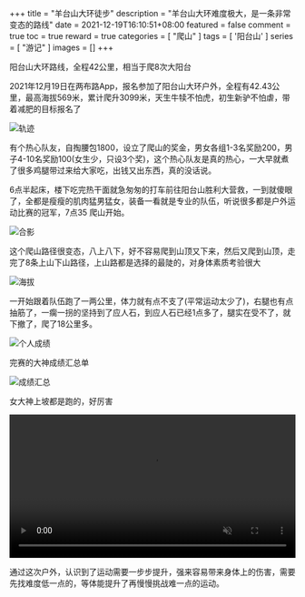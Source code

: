 +++
title = "羊台山大环徒步"
description = "羊台山大环难度极大，是一条非常变态的路线"
date = 2021-12-19T16:10:51+08:00
featured = false
comment = true
toc = true
reward = true
categories = [
  "爬山"
]
tags = [
  '阳台山'
]
series = [
  "游记"
]
images = []
+++

阳台山大环路线，全程42公里，相当于爬8次大阳台

<!--more-->

2021年12月19日在两布路App，报名参加了阳台山大环户外，全程有42.43公里，最高海拔569米，累计爬升3099米，天生牛犊不怕虎，初生新驴不怕虐，带着减肥的目标报名了

![轨迹](images/guiji.jpg)

有个热心队友，自掏腰包1800，设立了爬山的奖金，男女各组1-3名奖励200，男子4-10名奖励100(女生少，只设3个奖)，这个热心队友是真的热心，一大早就煮了很多鸡腿带过来给大家吃，出钱又出东西，真的没话说。

6点半起床，楼下吃完热干面就急匆匆的打车前往阳台山胜利大营救，一到就傻眼了，全都是瘦瘦的肌肉猛男猛女，装备一看就是专业的队伍，听说很多都是户外运动比赛的冠军，7点35 爬山开始。

![合影](images/heyin.jpg)

这个爬山路径很变态，八上八下，好不容易爬到山顶又下来，然后又爬到山顶，走完了8条上山下山路径，上山路都是选择的最陡的，对身体素质考验很大

![海拔](images/haiba.jpg)

一开始跟着队伍跑了一两公里，体力就有点不支了(平常运动太少了)，右腿也有点抽筋了，一瘸一拐的坚持到了应人石，到应人石已经1点多了，腿实在受不了，就下撤了，爬了18公里多。

![个人成绩](images/cj.jpg)

完赛的大神成绩汇总单

![成绩汇总](images/cjhz.jpg)

女大神上坡都是跑的，好厉害

<video  autoplay muted loop playsinline style="width:100%" >
  <source src="images/pao.mp4" type="video/mp4" />
  Your browser does not support the video tag.
</video>


通过这次户外，认识到了运动需要一步步提升，强来容易带来身体上的伤害，需要先找难度低一点的，等体能提升了再慢慢挑战难一点的运动。
